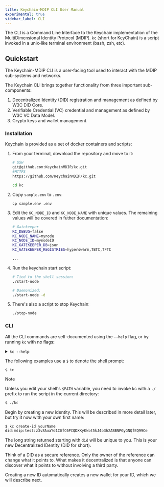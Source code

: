 ```yaml
---
title: Keychain-MDIP CLI User Manual
experimental: true
sidebar_label: CLI
---
```


The CLI is a Command Line Interface to the Keychain implementation of the MultiDimensional Identity Protocol (MDIP). `kc` (short for KeyChain) is a script invoked in a unix-like terminal environment (bash, zsh, etc).

## Quickstart

The Keychain-MDIP CLI is a user-facing tool used to interact with the MDIP sub-systems and networks.

The Keychain CLI brings together functionality from three important sub-components:

1. Decentralized Identity (DID) registration and management as defined by W3C DID Core.
1. Verifiable Credential (VC) credential and management as defined by W3C VC Data Model.
1. Crypto keys and wallet management.

### Installation

Keychain is provided as a set of docker containers and scripts:

1. From your terminal, download the repository and move to it:

   ```sh
   # SSH
   git@github.com:KeychainMDIP/kc.git
   #HTTPS
   https://github.com/KeychainMDIP/kc.git

   cd kc
   ```

1. Copy `sample.env` to `.env`:

   ```env
   cp sample.env .env
   ```

1. Edit the `KC_NODE_ID` and `KC_NODE_NAME` with unique values. The remaining values will be covered in futher documentation:

   ```sh title=".env" {2-3}
   # Gatekeeper
   KC_DEBUG=false
   KC_NODE_NAME=mynode
   KC_NODE_ID=mynodeID
   KC_GATEKEEPER_DB=json
   KC_GATEKEEPER_REGISTRIES=hyperswarm,TBTC,TFTC

   ...
   ```

1. Run the keychain start script:

   ```sh
   # Tied to the shell session:
   ./start-node

   # Daemonized:
   ./start-node -d
   ```

1. There's also a script to stop Keychain:

   ```sh
   ./stop-node
   ```

### CLI

All the CLI commands are self-documented using the `--help` flag, or by running `kc` with no flags:

<details>

<summary><code>kc --help</code></summary>

```sh
Usage: keychain-cli [options] [command]

Keychain CLI tool

Options:
  -V, --version                              output the version number
  -h, --help                                 display help for command
  Commands:
  accept-credential <did> [name]             Save verifiable credential for current ID
  add-group-member <group> <member>          Add a member to a group
  add-name <name> <did>                      Adds a name for a DID
  backup-id                                  Backup the current ID to its registry
  backup-wallet-did                          Backup wallet to encrypted DID and seed bank
  backup-wallet-file <file>                  Backup wallet to file
  bind-credential <schema> <subject>         Create bound credential for a user
  check-wallet                               Validate DIDs in wallet
  create-asset [file]                        Create an asset from a JSON file
  create-challenge [file] [name]             Create challenge (optionally from a file)
  create-challenge-cc <did> [name]           Create challenge from a credential DID
  create-group <name>                        Create a new group
  create-id <name> [registry]                Create a new decentralized ID
  create-poll <file> [name]                  Create poll
  create-poll-template                       Generate a poll template
  create-response <challenge>                Create a response to a challenge
  create-schema <file> [name]                Create schema DID from schema file
  create-schema <file> [name]                Create schema from a file
  create-schema-template <schema>            Create a template from a schema
  create-wallet                              Create new wallet (or show existing wallet)
  decrypt-did <did>                          Decrypt an encrypted message DID
  decrypt-json <did>                         Decrypt an encrypted JSON DID
  encrypt-file <file> <did>                  Encrypt a file for a DID
  encrypt-message <message> <did>            Encrypt a message for a DID
  encrypt-wallet                             Encrypt wallet
  fix-wallet                                 Remove invalid DIDs from the wallet
  get-asset <id>                             Get asset by name or DID
  get-credential <did>                       Get credential by DID
  get-group <did>                            Get group by DID
  get-name <name>                            Get DID assigned to name
  get-schema <did>                           Get schema by DID
  help [command]                             display help for command
  import-wallet <recovery-phrase>            Create new wallet from a recovery phrase
  issue-credential <file> [registry] [name]  Sign and encrypt a bound credential file
  list-assets                                List assets owned by current ID
  list-credentials                           List credentials by current ID
  list-groups                                List groups owned by current ID
  list-ids                                   List IDs and show current ID
  list-issued                                List issued credentials
  list-names                                 Lists names of DIDs
  list-schemas                               List schemas owned by current ID
  perf-test [N]                              Performance test to create N credentials
  publish-credential <did>                   Publish the existence of a credential to the current user manifest
  publish-poll <poll>                        Publish results to poll, hiding ballots
  recover-id <did>                           Recovers the ID from the DID
  recover-wallet-did [did]                   Recover wallet from seed bank or encrypted DID
  remove-group-member <group> <member>       Remove a member from a group
  remove-id <name>                           Deletes named ID
  remove-name <name>                         Removes a name for a DID
  rename-id <oldName> <newName>              Renames the ID
  resolve-did <did> [confirm]                Return document associated with DID
  resolve-did-version <did> <version>        Return specified version of document associated with DID
  resolve-id                                 Resolves the current ID
  restore-wallet-file <file>                 Restore wallet from backup file
  reveal-credential <did>                    Reveal a credential to the current user manifest
  reveal-poll <poll>                         Publish results to poll, revealing ballots
  revoke-credential <did>                    Revokes a verifiable credential
  rotate-keys                                Generates new set of keys for current ID
  set-asset <id> [file]                      Update an asset from a JSON file
  set-property <id> <key> [value]            Assign a key-value pair to an asset
  show-mnemonic                              Show recovery phrase for wallet
  show-wallet                                Show wallet
  sign-file <file>                           Sign a JSON file
  test-group <group> [member]                Determine if a member is in a group
  unpublish-credential <did>                 Remove a credential from the current user manifest
  unpublish-poll <poll>                      Remove results from poll
  update-poll <ballot>                       Add a ballot to the poll
  use-id <name>                              Set the current ID
  verify-file <file>                         Verify the signature in a JSON file
  verify-response <response>                 Decrypt and validate a response to a challenge
  view-poll <poll>                           View poll details
  vote-poll <poll> <vote> [spoil]            Vote in a poll
```

</details>

The following examples use a `$` to denote the shell prompt:

```bash{promptUser: user}
$ kc
```

> [!NOTE]
> Unless you edit your shell's `$PATH` variable, you need to invoke kc with a `./` prefix to run the script in the current directory:

```sh
$ ./kc
```

Begin by creating a new identity. This will be described in more detail later, but try it now with your own first name:

```sh
$ kc create-id yourName
did:mdip:test:z3v8AuaYd1CGfC6PCQDXKyKkbt5kJ4o3h2ABBNPGyGNQfEQ99Ce
```

The long string returned starting with `did` will be unique to you. This is your new Decentralized IDentity (DID for short).

Think of a DID as a secure reference. Only the owner of the reference can change what it points to. What makes it decentralized is that anyone can discover what it points to without involving a third party.

Creating a new ID automatically creates a new wallet for your ID, which we will describe next.
